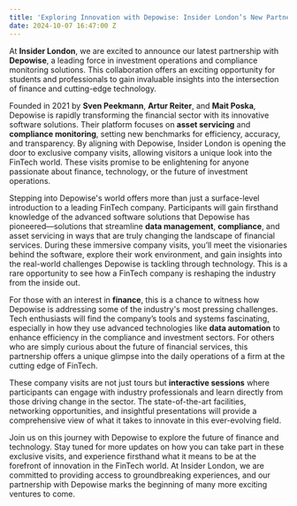 ```yaml
---
title: 'Exploring Innovation with Depowise: Insider London’s New Partnership'
date: 2024-10-07 16:47:00 Z
---
```




At **Insider London**, we are excited to announce our latest partnership with **Depowise**, a leading force in investment operations and compliance monitoring solutions. This collaboration offers an exciting opportunity for students and professionals to gain invaluable insights into the intersection of finance and cutting-edge technology.

Founded in 2021 by **Sven Peekmann**, **Artur Reiter**, and **Mait Poska**, Depowise is rapidly transforming the financial sector with its innovative software solutions. Their platform focuses on **asset servicing** and **compliance monitoring**, setting new benchmarks for efficiency, accuracy, and transparency. By aligning with Depowise, Insider London is opening the door to exclusive company visits, allowing visitors a unique look into the FinTech world. These visits promise to be enlightening for anyone passionate about finance, technology, or the future of investment operations.

Stepping into Depowise's world offers more than just a surface-level introduction to a leading FinTech company. Participants will gain firsthand knowledge of the advanced software solutions that Depowise has pioneered—solutions that streamline **data management**, **compliance**, and asset servicing in ways that are truly changing the landscape of financial services. During these immersive company visits, you’ll meet the visionaries behind the software, explore their work environment, and gain insights into the real-world challenges Depowise is tackling through technology. This is a rare opportunity to see how a FinTech company is reshaping the industry from the inside out.

For those with an interest in **finance**, this is a chance to witness how Depowise is addressing some of the industry's most pressing challenges. Tech enthusiasts will find the company’s tools and systems fascinating, especially in how they use advanced technologies like **data automation** to enhance efficiency in the compliance and investment sectors. For others who are simply curious about the future of financial services, this partnership offers a unique glimpse into the daily operations of a firm at the cutting edge of FinTech.

These company visits are not just tours but **interactive sessions** where participants can engage with industry professionals and learn directly from those driving change in the sector. The state-of-the-art facilities, networking opportunities, and insightful presentations will provide a comprehensive view of what it takes to innovate in this ever-evolving field.

Join us on this journey with Depowise to explore the future of finance and technology. Stay tuned for more updates on how you can take part in these exclusive visits, and experience firsthand what it means to be at the forefront of innovation in the FinTech world. At Insider London, we are committed to providing access to groundbreaking experiences, and our partnership with Depowise marks the beginning of many more exciting ventures to come.
